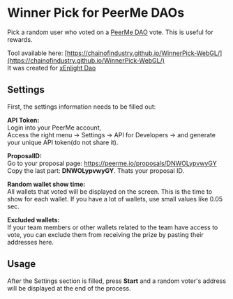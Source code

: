 # Winner Pick for PeerMe DAOs
Pick a random user who voted on a [PeerMe DAO](https://peerme.io/) vote. This is useful for rewards.

Tool available here: [https://chainofindustry.github.io/WinnerPick-WebGL/](https://chainofindustry.github.io/WinnerPick-WebGL/)  
It was created for [xEnlight Dao](https://twitter.com/xEnlightDAO)

## Settings
First, the settings information needs to be filled out:  

**API Token:**  
Login into your PeerMe account,  
Access the right menu -> Settings -> API for Developers -> and generate your unique API token(do not share it).  

**ProposalID:**  
Go to your proposal page: https://peerme.io/proposals/DNWOLypvwyGY  
Copy the last part: **DNWOLypvwyGY**. Thats your proposal ID.  

**Random wallet show time:**  
All wallets that voted will be displayed on the screen. This is the time to show for each wallet.
If you have a lot of wallets, use small values like 0.05 sec.  

**Excluded wallets:**  
If your team members or other wallets related to the team have access to vote, you can exclude them from receiving the prize by pasting their addresses here.


## Usage
After the Settings section is filled, press **Start** and a random voter's address will be displayed at the end of the process.
